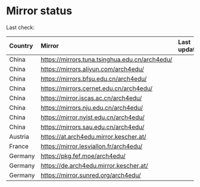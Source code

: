 <script src="./time.js"></script>
# Mirror status
Last check: <script type="text/javascript">localize(1728984227.5893261);</script>

|Country|Mirror|Last update|
|:------|:-----|:----------|
|China|https://mirrors.tuna.tsinghua.edu.cn/arch4edu/|<script type="text/javascript">localize(1728931274);</script>|
|China|https://mirrors.aliyun.com/arch4edu/|<script type="text/javascript">localize(1728931274);</script>|
|China|https://mirrors.bfsu.edu.cn/arch4edu/|<script type="text/javascript">localize(1728931274);</script>|
|China|https://mirrors.cernet.edu.cn/arch4edu/|<script type="text/javascript">localize(1728931274);</script>|
|China|https://mirror.iscas.ac.cn/arch4edu/|<script type="text/javascript">localize(1728931274);</script>|
|China|https://mirrors.nju.edu.cn/arch4edu/|<script type="text/javascript">localize(1728931274);</script>|
|China|https://mirror.nyist.edu.cn/arch4edu/|<script type="text/javascript">localize(1728931274);</script>|
|China|https://mirrors.sau.edu.cn/arch4edu/|<script type="text/javascript">localize(1728931274);</script>|
|Austria|https://at.arch4edu.mirror.kescher.at/|<script type="text/javascript">localize(1728931274);</script>|
|France|https://mirror.lesviallon.fr/arch4edu/|<script type="text/javascript">localize(1728931274);</script>|
|Germany|https://pkg.fef.moe/arch4edu/|<script type="text/javascript">localize(1728931274);</script>|
|Germany|https://de.arch4edu.mirror.kescher.at/|<script type="text/javascript">localize(1728931274);</script>|
|Germany|https://mirror.sunred.org/arch4edu/|<script type="text/javascript">localize(1728931274);</script>|

<script src="./tablefilter/tablefilter.js"></script>
<script src="./table.js"></script>